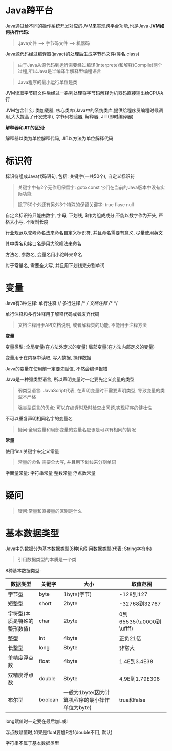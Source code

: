 # Java跨平台

Java通过给不同的操作系统开发对应的JVM来实现跨平台功能,也是Java
**JVM如何执行代码:**

> .java文件 --> 字节码文件 --> 机器码

Java源代码经过编译器(javac)的处理后生成字节码文件(类名.class)

> 由于Java从源代码到运行需要经过编译(interprete)和解释(Compile)两个过程,所以Java是半编译半解释型编程语言

> Java程序的最小运行单位是类

JVM读取字节码文件后经过一系列处理将字节码解释为机器码直接输出给CPU执行

JVM包含什么: 类加载器, 核心类库(Java中的系统类库,提供给程序员编程时候调用,大大提高了开发效率), 字节码校验器, 解释器, JIT(即时编译器)

**解释器和JIT的区别:**

解释器以类为单位解释代码, JIT以方法为单位解释代码



# 标识符

标识符组成Java代码语句, 包括: 关键字(一共50个), 自定义标识符

> 关键字中有2个无作用保留字: goto const 它们在当前的Java版本中没有实际功能
>
> 除了50个外还有另外3个特殊的保留关键字: true flase null 

自定义标识符只能由数字, 字母, 下划线, $作为组成成分,不能以数字作为开头, 严格大小写, 不限制长度

行业规范以驼峰命名法来命名自定义标识符, 并且命名需要有意义, 尽量使用英文

其中类名和接口名是用大驼峰法来命名

方法名, 参数名, 变量名用小驼峰来命名

对于常量名, 需要全大写, 并且用下划线来分割单词

# 变量

Java有3种注释: 单行注释 // 多行注释 /* */ 文档注释 /** */ 

单行注释和多行注释用于解释代码或者废弃代码

> 文档注释用于API文档说明, 或者解释类的功能, 不能用于注释方法

**变量**

变量类型: 全局变量(在方法外定义的变量) 局部变量(在方法内部定义的变量)

变量用于在内存中读取, 写入数据, 操作数据

Java的变量在使用前一定要先赋值, 不然会编译报错

Java是一种强类型语言, 所以声明变量时一定要先定义变量的类型

> 弱类型语言: JavaScript代表, 在声明变量时不需要声明类型, 导致变量的类型不严格
>
> 强类型语言的优点: 可以在编译时及时检查出问题,实现程序的健壮性

不可以重复声明相同名字的变量名

> 疑问:全局变量和局部变量的变量名应该是可以有相同的情况

**常量**

使用final关键字来定义常量

> 常量的命名 需要全大写, 并且用下划线来分割单词

字面量常量: 字符串常量 整数常量 浮点数常量



# 疑问

> 疑问:常量和直接量的区别是什么





# 基本数据类型

Java中的数据分为基本数据类型(8种)和引用数据类型(代表: String字符串)

> 引用数据类型的本质是一个类

8种基本数据类型:

| 数据类型                     | 关键字  | 大小                                            | 取值范围                 |
| ---------------------------- | ------- | ----------------------------------------------- | ------------------------ |
| 字节型                       | byte    | 1byte(字节)                                     | -128到127                |
| 短整型                       | short   | 2byte                                           | -32768到32767            |
| 字符型(本质是特殊的整形数值) | char    | 2byte                                           | 0到65535(\u0000到\uffff) |
| 整型                         | int     | 4byte                                           | 正负21亿                 |
| 长整型                       | long    | 8byte                                           | 非常大                   |
| 单精度浮点数                 | float   | 4byte                                           | 1.4E到3.4E38             |
| 双精度浮点数                 | double  | 8byte                                           | 4,9E到1.79E308           |
| 布尔型                       | boolean | 一般为1byte(因为计算机程序的最小操作单位为byte) | true和false              |



long赋值时一定要在最后加L或l

浮点数赋值时,如果是float要加F或f(double不用, 默认)

字符串不属于基本数据类型